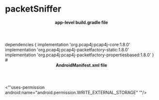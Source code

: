 # packetSniffer
<header>
  <p> <b>  app-level build.gradle file</b>
</p>
</header>
dependencies {
    implementation 'org.pcap4j:pcap4j-core:1.8.0'
    implementation 'org.pcap4j:pcap4j-packetfactory-static:1.8.0'
    implementation 'org.pcap4j:pcap4j-packetfactory-propertiesbased:1.8.0'
}
#
<div>
 <header><b>AndroidManifest.xml file</b></header> </div>
<div>
<"'uses-permission android:name="android.permission.WRITE_EXTERNAL_STORAGE" '"/>
</div>


